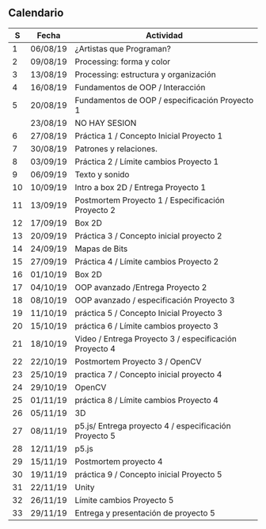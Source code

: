 ## Calendario

| S  | Fecha    | Actividad                                              |
|----|----------|--------------------------------------------------------|
| 1  | 06/08/19 | ¿Artistas que Programan?                               |
| 2  | 09/08/19 | Processing: forma y color                              |
| 3  | 13/08/19 | Processing: estructura y organización                  |
| 4  | 16/08/19 | Fundamentos de OOP / Interacción                       |
| 5  | 20/08/19 | Fundamentos de OOP / especificación Proyecto 1         |
|    | 23/08/19 | NO HAY SESION                                          |
| 6  | 27/08/19 | Práctica 1 / Concepto Inicial Proyecto 1               |
| 7  | 30/08/19 | Patrones y relaciones.                                 |
| 8  | 03/09/19 | Práctica 2 / Límite cambios Proyecto 1                 |
| 9  | 06/09/19 | Texto y sonido                                         |
| 10 | 10/09/19 | Intro a box 2D / Entrega Proyecto 1                    |
| 11 | 13/09/19 | Postmortem Proyecto 1 / Especificación Proyecto 2      |
| 12 | 17/09/19 | Box 2D                                                 |
| 13 | 20/09/19 | Práctica 3 / Concepto inicial proyecto 2               |
| 14 | 24/09/19 | Mapas de Bits                                          |
| 15 | 27/09/19 | Práctica 4 / Límite cambios Proyecto 2                 |
| 16 | 01/10/19 | Box 2D                                                 |
| 17 | 04/10/19 | OOP avanzado /Entrega Proyecto 2                       |
| 18 | 08/10/19 | OOP avanzado / especificación Proyecto 3               |
| 19 | 11/10/19 | práctica 5  / Concepto Inicial Proyecto 3              |
| 20 | 15/10/19 | práctica 6 / Límite cambios proyecto 3                 |
| 21 | 18/10/19 | Video / Entrega Proyecto 3 / especificación Proyecto 4 |
| 22 | 22/10/19 | Postmortem Proyecto 3 / OpenCV                         |
| 23 | 25/10/19 | practica 7 / Concepto inicial proyecto 4               |
| 24 | 29/10/19 | OpenCV                                                 |
| 25 | 01/11/19 | práctica 8 / Límite cambios Proyecto 4                 |
| 26 | 05/11/19 | 3D                                                     |
| 27 | 08/11/19 | p5.js/ Entrega proyecto 4 / especificación Proyecto 5  |
| 28 | 12/11/19 | p5.js                                                  |
| 29 | 15/11/19 | Postmortem proyecto 4                                  |
| 30 | 19/11/19 | práctica 9 / Concepto inicial Proyecto 5               |
| 31 | 22/11/19 | Unity                                                  |
| 32 | 26/11/19 | Límite cambios Proyecto 5                              |
| 33 | 29/11/19 | Entrega y presentación de proyecto 5                   |
